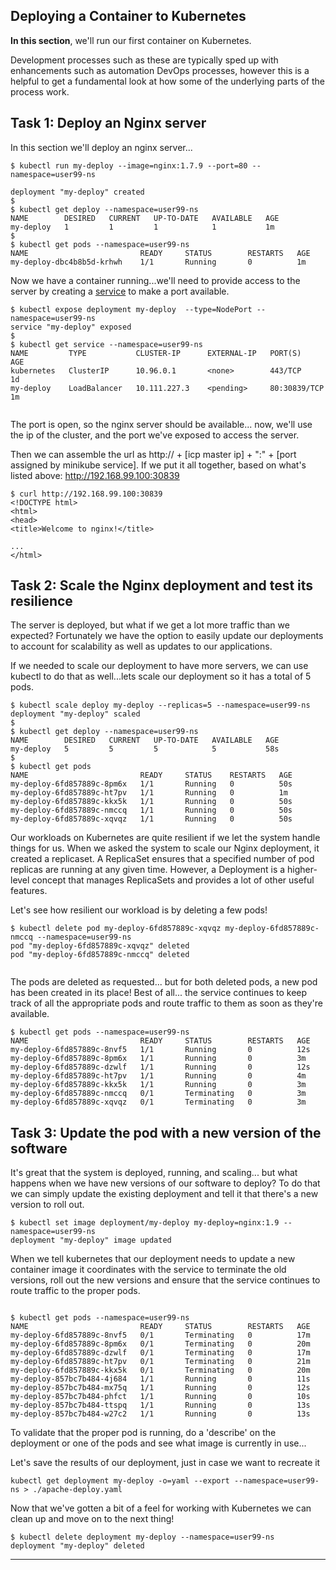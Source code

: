 


## Deploying a Container to Kubernetes

**In this section**, we'll run our first container on Kubernetes.

Development processes such as these are typically sped up with enhancements such as automation DevOps processes, however this is a helpful to get a fundamental look at how some of the underlying parts of the process work.

## Task 1: Deploy an Nginx server

In this section we'll deploy an nginx server...


```
$ kubectl run my-deploy --image=nginx:1.7.9 --port=80 --namespace=user99-ns

deployment "my-deploy" created
$
$ kubectl get deploy --namespace=user99-ns
NAME        DESIRED   CURRENT   UP-TO-DATE   AVAILABLE   AGE
my-deploy   1         1         1            1           1m
$
$ kubectl get pods --namespace=user99-ns
NAME                         READY     STATUS        RESTARTS   AGE
my-deploy-dbc4b8b5d-krhwh    1/1       Running       0          1m

```

Now we have a container running...we'll need to provide access to the server by creating a [service](https://kubernetes.io/docs/concepts/services-networking/service/) to make a port available.

```
$ kubectl expose deployment my-deploy  --type=NodePort --namespace=user99-ns
service "my-deploy" exposed
$
$ kubectl get service --namespace=user99-ns
NAME         TYPE           CLUSTER-IP      EXTERNAL-IP   PORT(S)          AGE
kubernetes   ClusterIP      10.96.0.1       <none>        443/TCP          1d
my-deploy    LoadBalancer   10.111.227.3    <pending>     80:30839/TCP     1m


```

The port is open, so the nginx server should be available... now, we'll use the ip of the cluster, and the port we've exposed to access the server.

Then we can assemble the url as http:// + [icp master ip] + ":" + [port assigned by minikube service].
If we put it all together, based on what's listed above: http://192.168.99.100:30839

```
$ curl http://192.168.99.100:30839
<!DOCTYPE html>
<html>
<head>
<title>Welcome to nginx!</title>

...
</html>
```

## Task 2: Scale the Nginx deployment and test its resilience

The server is deployed, but what if we get a lot more traffic than we expected? Fortunately we have the option to easily update our deployments to account for scalability as well as updates to our applications.

If we needed to scale our deployment to have more servers, we can use kubectl to do that as well...lets scale our deployment so it has a total of 5 pods.

```
$ kubectl scale deploy my-deploy --replicas=5 --namespace=user99-ns
deployment "my-deploy" scaled
$
$ kubectl get deploy --namespace=user99-ns
NAME        DESIRED   CURRENT   UP-TO-DATE   AVAILABLE   AGE
my-deploy   5         5         5            5           58s
$
$ kubectl get pods
NAME                         READY     STATUS    RESTARTS   AGE
my-deploy-6fd857889c-8pm6x   1/1       Running   0          50s
my-deploy-6fd857889c-ht7pv   1/1       Running   0          1m
my-deploy-6fd857889c-kkx5k   1/1       Running   0          50s
my-deploy-6fd857889c-nmccq   1/1       Running   0          50s
my-deploy-6fd857889c-xqvqz   1/1       Running   0          50s

```

Our workloads on Kubernetes are quite resilient if we let the system handle things for us. When we asked the system to scale our Nginx deployment, it created a replicaset. A ReplicaSet ensures that a specified number of pod replicas are running at any given time. However, a Deployment is a higher-level concept that manages ReplicaSets and provides a lot of other useful features.

Let's see how resilient our workload is by deleting a few pods!

```
$ kubectl delete pod my-deploy-6fd857889c-xqvqz my-deploy-6fd857889c-nmccq --namespace=user99-ns
pod "my-deploy-6fd857889c-xqvqz" deleted
pod "my-deploy-6fd857889c-nmccq" deleted


```
The pods are deleted as requested... but for both deleted pods, a new pod has been created in its place! Best of all... the service continues to keep track of all the appropriate pods and route traffic to them as soon as they're available.

```
$ kubectl get pods --namespace=user99-ns
NAME                         READY     STATUS        RESTARTS   AGE
my-deploy-6fd857889c-8nvf5   1/1       Running       0          12s
my-deploy-6fd857889c-8pm6x   1/1       Running       0          3m
my-deploy-6fd857889c-dzwlf   1/1       Running       0          12s
my-deploy-6fd857889c-ht7pv   1/1       Running       0          4m
my-deploy-6fd857889c-kkx5k   1/1       Running       0          3m
my-deploy-6fd857889c-nmccq   0/1       Terminating   0          3m
my-deploy-6fd857889c-xqvqz   0/1       Terminating   0          3m
```


## Task 3: Update the pod with a new version of the software

It's great that the system is deployed, running, and scaling... but what happens when we have new versions of our software to deploy? To do that we can simply update the existing deployment and tell it that there's a new version to roll out.

```
$ kubectl set image deployment/my-deploy my-deploy=nginx:1.9 --namespace=user99-ns
deployment "my-deploy" image updated

```

When we tell kubernetes that our deployment needs to update a new container image it coordinates with the service to terminate the old versions, roll out the new versions and ensure that the service continues to route traffic to the proper pods.

```

$ kubectl get pods --namespace=user99-ns
NAME                         READY     STATUS        RESTARTS   AGE
my-deploy-6fd857889c-8nvf5   0/1       Terminating   0          17m
my-deploy-6fd857889c-8pm6x   0/1       Terminating   0          20m
my-deploy-6fd857889c-dzwlf   0/1       Terminating   0          17m
my-deploy-6fd857889c-ht7pv   0/1       Terminating   0          21m
my-deploy-6fd857889c-kkx5k   0/1       Terminating   0          20m
my-deploy-857bc7b484-4j684   1/1       Running       0          11s
my-deploy-857bc7b484-mx75q   1/1       Running       0          12s
my-deploy-857bc7b484-phfct   1/1       Running       0          10s
my-deploy-857bc7b484-ttspq   1/1       Running       0          13s
my-deploy-857bc7b484-w27c2   1/1       Running       0          13s

```

To validate that the proper pod is running, do a 'describe' on the deployment or one of the pods and see what image is currently in use...

Let's save the results of our deployment, just in case we want to recreate it

```
kubectl get deployment my-deploy -o=yaml --export --namespace=user99-ns > ./apache-deploy.yaml
```

Now that we've gotten a bit of a feel for working with Kubernetes we can clean up and move on to the next thing!

```
$ kubectl delete deployment my-deploy --namespace=user99-ns
deployment "my-deploy" deleted

```



---
